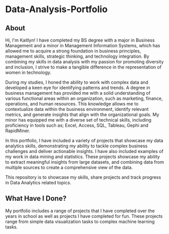 # Data-Analysis-Portfolio
## About
Hi, I'm Kaitlyn! I have completed my BS degree with a major in Business Management and a minor in Management Information Systems, which has allowed me to acquire a strong foundation in business principles, management skills, strategic thinking, and technology integration. By combining my skills in data analysis with my passion for promoting diversity and inclusion, I strive to make a tangible difference in the representation of women in technology. 

During my studies, I honed the ability to work with complex data and developed a keen eye for identifying patterns and trends. A degree in business management has provided me with a solid understanding of various functional areas within an organization, such as marketing, finance, operations, and human resources. This knowledge allows me to contextualize data within the business environment, identify relevant metrics, and generate insights that align with the organizational goals. My minor has equipped me with a diverse set of technical skills, including proficiency in tools such as; Excel, Access, SQL, Tableau, Gephi and RapidMiner.

In this portfolio, I have included a variety of projects that showcase my data analytics skills, demonstrating my ability to tackle complex business challenges and deliver actionable insights. I have also included examples of my work in data mining and statistics. These projects showcase my ability to extract meaningful insights from large datasets, and combining data from multiple sources to create a comprehensive view of the data.

This repository is to showcase my skills, share projects and track progress in Data Analytics related topics.

## What Have I Done?
My portfolio includes a range of projects that I have completed over the years in school as well as projects I have completed for fun. These projects range from simple data visualization tasks to complex machine learning tasks.
